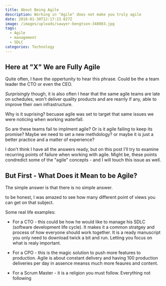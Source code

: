 ```yaml
---
title: About Being Agile
description: Working in "Agile" does not make you truly agile
date: 2018-01-30T12:17:23.027Z
image: /images/uploads/sawyer-bengtson-348083.jpg
tags:
  - Agile
  - management
  - SDLC
categories: Technology
---
```

## Here at "X" We are Fully Agile

Quite often, I have the oppertunity to hear this phrase. Could be the a team leader the CTO or even the CEO.

*Surprisingly* though, it is also often I hear that the same agile teams are late on schedules, won't deliver quality products and are rearrly if any, able to improve their own infrastructure.

Why is it suprising? becuase agile was set to target that same issues we were noticing when working waterfall.

So are these teams fail to implment agile? Or is it agile failing to keep its promise? Maybe we need to set a new methdology? or maybe it is just a better practice and a matter of experience?

I don't think I have all the answers ready, but on this post I'll try to examine recurring points of failure when working with agile. Might be, these points condredict some of the "agile" concepts - and I will touch this issue as well.

## But First - What Does it Mean to be Agile?

The simple answer is that there is no simple answer.

to be honest, I was amazed to see how many different point of views you can get on that subject.

Some real life examples:
- For a CTO - this could be how he would like to manage his SDLC (software development life cycle). It makes it a common stratgey and process of how everyone should work together. It is a ready manuscript you only need to download twick a bit and run. Letting you focus on what is realy important.

- For a CPO - this is the magic solution to push more features to production. Agile is about constant delivery and having 100 production deliveries per day in assence meanss much more feaures and content.

- For a Scrum Master - it is a religion you must follow. Everything not following 


